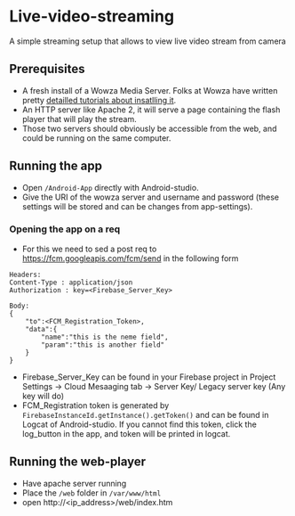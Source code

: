# Live-video-streaming

A simple streaming setup that allows to view live video stream from camera


## Prerequisites

* A fresh install of a Wowza Media Server. Folks at Wowza have written pretty [detailled tutorials about insatlling it](http://www.wowza.com/forums/content.php?217-Quick-Start-Guide). 
* An HTTP server like Apache 2, it will serve a page containing the flash player that will play the stream.
* Those two servers should obviously be accessible from the web, and could be running on the same computer.

## Running the app

* Open `/Android-App` directly with Android-studio.
* Give the URI of the wowza server and username and password (these settings will be stored and can be changes from app-settings).

### Opening the app on a req

* For this we need to sed a post req to https://fcm.googleapis.com/fcm/send in the following form

```
Headers:
Content-Type : application/json
Authorization : key=<Firebase_Server_Key>

Body:
{
	"to":<FCM_Registration_Token>,
	"data":{
		"name":"this is the neme field",
		"param":"this is another field"
	}
}
```
* Firebase_Server_Key can be found in your Firebase project in Project Settings -> Cloud Mesaaging tab -> Server Key/ Legacy server key (Any key will do)
* FCM_Registration token is generated by `FirebaseInstanceId.getInstance().getToken()` and can be found in Logcat of Android-studio. If you cannot find this token, click the log_button in the app, and token will be printed in logcat.


## Running the web-player

- Have apache server running
- Place the `/web` folder in `/var/www/html`
- open <a>http://<ip_address>/web/index.htm</a>
	
